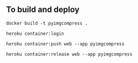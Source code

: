 ## To build and deploy

``` docker build -t pyimgcompress . ```

``` heroku container:login ```

``` heroku container:push web --app pyimgcompress ```

``` heroku container:release web --app pyimgcompress ```

